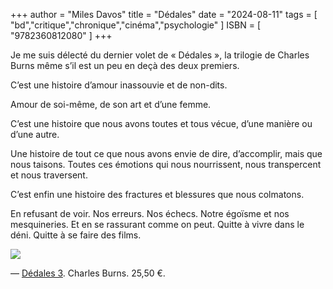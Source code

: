 +++
author = "Miles Davos"
title = "Dédales"
date = "2024-08-11"
tags = [
    "bd","critique","chronique","cinéma","psychologie"
]
ISBN = [
    "9782360812080"
]
+++

Je me suis délecté du dernier volet de « Dédales », la trilogie de Charles Burns même s’il est un peu en deçà des deux premiers.


C’est une histoire d’amour inassouvie et de non-dits.

Amour de soi-même, de son art et d’une femme.

C’est une histoire que nous avons toutes et tous vécue, d’une manière ou d’une autre.

Une histoire de tout ce que nous avons envie de dire, d’accomplir, mais que nous taisons. Toutes ces émotions qui nous nourrissent, nous transpercent et nous traversent.

C’est enfin une histoire des fractures et blessures que nous colmatons.

En refusant de voir. Nos erreurs. Nos échecs. Notre égoïsme et nos mesquineries. Et en se rassurant comme on peut. Quitte à vivre dans le déni. Quitte à se faire des films.

![](/images/dedales.jpeg)

—
[Dédales 3](https://www.cornelius-boutique.com/product/dedales-3). Charles Burns. 25,50 €.
